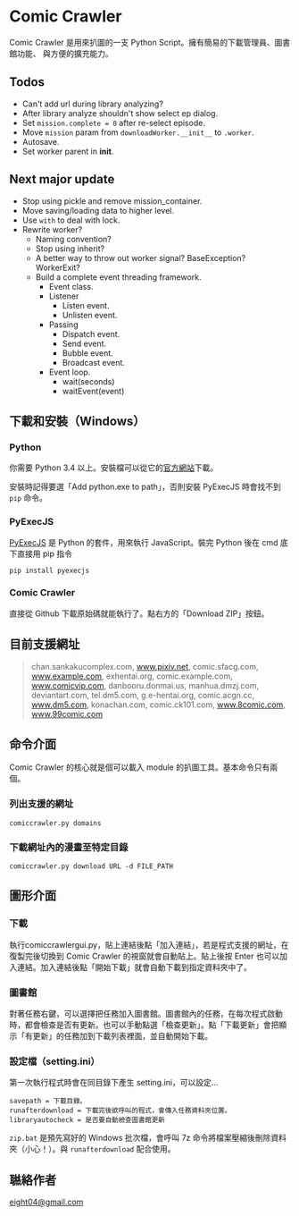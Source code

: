 Comic Crawler
=============

Comic Crawler 是用來扒圖的一支 Python Script。擁有簡易的下載管理員、圖書館功能、
與方便的擴充能力。

Todos
-----
* Can't add url during library analyzing?
* After library analyze shouldn't show select ep dialog.
* Set `mission.complete = 0` after re-select episode.
* Move `mission` param from `downloadWorker.__init__` to `.worker`.
* Autosave.
* Set worker parent in __init__.

Next major update
-----------------
* Stop using pickle and remove mission_container.
* Move saving/loading data to higher level.
* Use `with` to deal with lock.
* Rewrite worker?
	- Naming convention?
	- Stop using inherit?
	- A better way to throw out worker signal? BaseException? WorkerExit?
	- Build a complete event threading framework.
		- Event class.
		- Listener
			- Listen event.
			- Unlisten event.
		- Passing
			- Dispatch event.
			- Send event.
			- Bubble event.
			- Broadcast event.
		- Event loop.
			- wait(seconds)
			- waitEvent(event)

下載和安裝（Windows）
-------------------

### Python

你需要 Python 3.4 以上。安裝檔可以從它的[官方網站](https://www.python.org/)下載。
	
安裝時記得要選「Add python.exe to path」，否則安裝 PyExecJS 時會找不到 `pip` 命令。
	
### PyExecJS

[PyExecJS](https://pypi.python.org/pypi/PyExecJS) 是 Python 的套件，用來執行 JavaScript。裝完 Python 後在 cmd 底下直接用 pip 指令

	pip install pyexecjs
	
### Comic Crawler

直接從 Github 下載原始碼就能執行了。點右方的「Download ZIP」按鈕。

## 目前支援網址

> chan.sankakucomplex.com, www.pixiv.net, comic.sfacg.com, www.example.com, exhentai.org, comic.example.com, www.comicvip.com, danbooru.donmai.us, manhua.dmzj.com, deviantart.com, tel.dm5.com, g.e-hentai.org, comic.acgn.cc, www.dm5.com, konachan.com, comic.ck101.com, www.8comic.com, www.99comic.com

## 命令介面

Comic Crawler 的核心就是個可以載入 module 的扒圖工具。基本命令只有兩個。

### 列出支援的網址

	comiccrawler.py domains

### 下載網址內的漫畫至特定目錄

	comiccrawler.py download URL -d FILE_PATH

## 圖形介面

### 下載

執行comiccrawlergui.py，貼上連結後點「加入連結」，若是程式支援的網址，在復製完後切換到 Comic Crawler 的視窗就會自動貼上。貼上後按 Enter 也可以加入連結。加入連結後點「開始下載」就會自動下載到指定資料夾中了。

### 圖書館

對著任務右鍵，可以選擇把任務加入圖書館。圖書館內的任務，在每次程式啟動時，都會檢查是否有更新。也可以手動點選「檢查更新」。點「下載更新」會把顯示「有更新」的任務加到下載列表裡面，並自動開始下載。

### 設定檔（setting.ini）

第一次執行程式時會在同目錄下產生 setting.ini，可以設定...

	savepath = 下載目錄。
	runafterdownload = 下載完後欲呼叫的程式，會傳入任務資料夾位置。
	libraryautocheck = 是否要自動檢查圖書館更新

`zip.bat` 是預先寫好的 Windows 批次檔，會呼叫 7z 命令將檔案壓縮後刪除資料夾（小心！）。與 `runafterdownload` 配合使用。

## 聮絡作者

eight04@gmail.com


